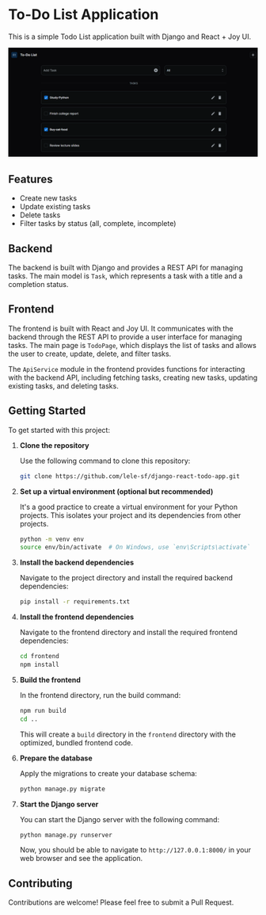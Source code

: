 # To-Do List Application

This is a simple Todo List application built with Django and React + Joy UI.

<img src="assets/todo-project-dark.png" width="600" alt="To-Do project">

## Features

- Create new tasks
- Update existing tasks
- Delete tasks
- Filter tasks by status (all, complete, incomplete)

## Backend

The backend is built with Django and provides a REST API for managing tasks. The main model is `Task`, which represents a task with a title and a completion status.

## Frontend

The frontend is built with React and Joy UI. It communicates with the backend through the REST API to provide a user interface for managing tasks. The main page is `TodoPage`, which displays the list of tasks and allows the user to create, update, delete, and filter tasks.

The `ApiService` module in the frontend provides functions for interacting with the backend API, including fetching tasks, creating new tasks, updating existing tasks, and deleting tasks.

## Getting Started

To get started with this project:

1. **Clone the repository**

    Use the following command to clone this repository:

    ```bash
    git clone https://github.com/lele-sf/django-react-todo-app.git
    ```

2. **Set up a virtual environment (optional but recommended)**

    It's a good practice to create a virtual environment for your Python projects. This isolates your project and its dependencies from other projects.

    ```bash
    python -m venv env
    source env/bin/activate  # On Windows, use `env\Scripts\activate`
    ```

3. **Install the backend dependencies**

    Navigate to the project directory and install the required backend dependencies:

    ```bash
    pip install -r requirements.txt
    ```

4. **Install the frontend dependencies**

    Navigate to the frontend directory and install the required frontend dependencies:

    ```bash
    cd frontend
    npm install
    ```

5. **Build the frontend**

    In the frontend directory, run the build command:

    ```bash
    npm run build
    cd ..
    ```

    This will create a `build` directory in the `frontend` directory with the optimized, bundled frontend code.

6. **Prepare the database**

    Apply the migrations to create your database schema:

    ```bash
    python manage.py migrate
    ```

7. **Start the Django server**

    You can start the Django server with the following command:

    ```bash
    python manage.py runserver
    ```

    Now, you should be able to navigate to `http://127.0.0.1:8000/` in your web browser and see the application.

## Contributing

Contributions are welcome! Please feel free to submit a Pull Request.
